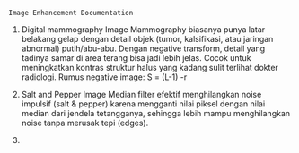     Image Enhancement Documentation

1. Digital mammography Image 
Mammography biasanya punya latar belakang gelap dengan detail objek (tumor, kalsifikasi, atau jaringan abnormal) putih/abu-abu.
Dengan negative transform, detail yang tadinya samar di area terang bisa jadi lebih jelas.
Cocok untuk meningkatkan kontras struktur halus yang kadang sulit terlihat dokter radiologi.
Rumus negative image:
S = (L-1) -r

2. Salt and Pepper Image
Median filter efektif menghilangkan noise impulsif (salt & pepper) karena mengganti nilai piksel dengan nilai median dari jendela tetangganya,
sehingga lebih mampu menghilangkan noise tanpa merusak tepi (edges).

3. 
